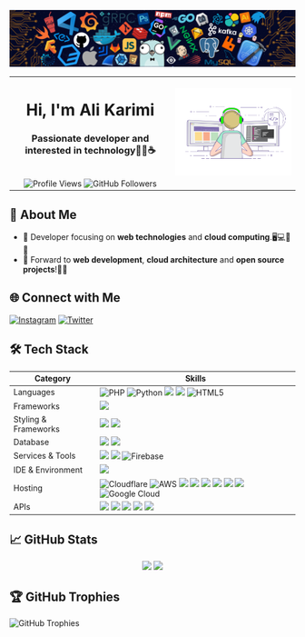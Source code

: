 ![](https://raw.githubusercontent.com/PushpenderIndia/PushpenderIndia/master/media/header.png)

<table align = "center">
    <tr>
      <!-- Cell for text and profile views -->
      <td style="vertical-align: middle; text-align: center;">
        <div>
          <h1>Hi, I'm Ali Karimi</h1>
          <h3>Passionate developer and interested in technology👨‍💻☕️</h3>
          <br>
          <div  align = "center">
            <img src="https://komarev.com/ghpvc/?username=clonerdev&label=Profile%20Views&color=0e75b6&style=flat" alt="Profile Views" />
            <img src="https://img.shields.io/github/followers/clonerdev?label=Followers" alt="GitHub Followers" />
          </div>
        </div>
      </td>
      <!-- Cell for image -->
      <td style="vertical-align: middle;">
        <img alt="programming" width="400" src="https://raw.githubusercontent.com/clonerdev/clonerdev/main/media/programmer.gif">
      </td>
    </tr>
</table>


## 🚀 About Me
- 🌟 Developer focusing on **web technologies** and **cloud computing**.🖥💻📱🌐
- 💬 Forward to **web development**, **cloud architecture** and **open source projects**!👨‍💻

## 🌐 Connect with Me
<p align="left">
  <a href="https://www.instagram.com/akarimi_official" target="_blank"><img src="https://img.shields.io/badge/Instagram-%23E4405F.svg?style=for-the-badge&logo=instagram&logoColor=white" alt="Instagram"></a>
  <a href="https://twitter.com/akarimiofficial" target="_blank"><img src="https://img.shields.io/badge/Twitter-%231DA1F2.svg?style=for-the-badge&logo=twitter&logoColor=white" alt="Twitter"></a>
</p>

## 🛠️ Tech Stack
| Category        | Skills        |
|-----------------|---------------|
| Languages       | <img src="https://img.shields.io/badge/php-%23777BB4.svg?style=for-the-badge&logo=php&logoColor=white" alt="PHP" /> <img src="https://img.shields.io/badge/python-3670A0?style=for-the-badge&logo=python&logoColor=ffdd54" alt="Python" /> <img src="https://img.shields.io/badge/JavaScript-323330?style=for-the-badge&logo=javascript&logoColor=F7DF1E"/> <img src="https://img.shields.io/badge/C-00599C?style=for-the-badge&logo=c&logoColor=white"/> <img src="https://img.shields.io/badge/html5-%23E34F26.svg?style=for-the-badge&logo=html5&logoColor=white" alt="HTML5" /> |
| Frameworks| <img src="https://img.shields.io/badge/jQuery-0769AD?style=for-the-badge&logo=jquery&logoColor=white"/> |
| Styling & Frameworks | <img src="https://img.shields.io/badge/CSS3-1572B6?style=for-the-badge&logo=css3&logoColor=white" /> <img src="https://img.shields.io/badge/Bootstrap-563D7C?style=for-the-badge&logo=bootstrap&logoColor=white" /> |
| Database | <img src="https://img.shields.io/badge/MySQL-005C84?style=for-the-badge&logo=mysql&logoColor=white"/> <img src="https://img.shields.io/badge/Sqlite-F80000?style=for-the-badge&logo=sqlite&logoColor=black" /> |
| Services & Tools | <a href="https://github.com/PushpenderIndia"><img src="https://img.shields.io/badge/GitHub-000000?style=for-the-badge&logo=github&logoColor=white"/></a> <img src="https://img.shields.io/badge/GIT-E44C30?style=for-the-badge&logo=git&logoColor=white"/> <img src="https://img.shields.io/badge/firebase-%23039BE5.svg?style=for-the-badge&logo=firebase" alt="Firebase" /> |
| IDE & Environment | <img src="https://img.shields.io/badge/VSCode-0078D4?style=for-the-badge&logo=visual%20studio%20code&logoColor=white" /> |
| Hosting         | <img src="https://img.shields.io/badge/Cloudflare-F38020?style=for-the-badge&logo=Cloudflare&logoColor=white" alt="Cloudflare" /> <img src="https://img.shields.io/badge/AWS-%23FF9900.svg?style=for-the-badge&logo=amazon-aws&logoColor=white" alt="AWS" /> <img src="https://img.shields.io/badge/Azure-131415?style=for-the-badge&logo=azure&logoColor=white"/> <img src="https://img.shields.io/badge/Digital--Ocean-131415?style=for-the-badge&logo=digitalocean&logoColor=white"/> <img src="https://img.shields.io/badge/Hostinger-131415?style=for-the-badge&logo=hostinger&logoColor=white"/> <img src="https://img.shields.io/badge/Dreamhost-131415?style=for-the-badge&logo=dreamhost&logoColor=white"/> <img src="https://img.shields.io/badge/Hetzner-131415?style=for-the-badge&logo=hetzner&logoColor=white"/> <img src="https://img.shields.io/badge/Intel%20Cloud-00C7FD?style=for-the-badge&logo=intel&logoColor=white"/> <img src="https://img.shields.io/badge/Google%20Cloud-%234285F4.svg?style=for-the-badge&logo=google-cloud&logoColor=white" alt="Google Cloud" /> |
| APIs | <img src="https://img.shields.io/badge/OpenAI-3333FF?style=for-the-badge&logo=OpenAI&logoColor=white" /> <img src="https://img.shields.io/badge/Postman-FF6C37?style=for-the-badge&logo=Postman&logoColor=white" /> <img src="https://img.shields.io/badge/Smartsheet-000000?style=for-the-badge&logo=Smartsheet&logoColor=white" /> <img src="https://img.shields.io/badge/Twilio-F22F46?style=for-the-badge&logo=Twilio&logoColor=white" /> <img src="https://img.shields.io/badge/Unsplash-000000?style=for-the-badge&logo=Unsplash&logoColor=white" /> |

## 📈 GitHub Stats
<p align = "center">
  <img src = "https://github-readme-stats.vercel.app/api/top-langs/?username=clonerdev">
  <img src = "https://github-readme-stats.vercel.app/api?username=clonerdev&show_icons=true&line_height=40">
</p>

## 🏆 GitHub Trophies
<p align="left">
  <img src="https://github-profile-trophy.vercel.app/?username=clonerdev&theme=radical&no-frame=false&no-bg=true&margin-w=4" alt="GitHub Trophies" />
</p>
